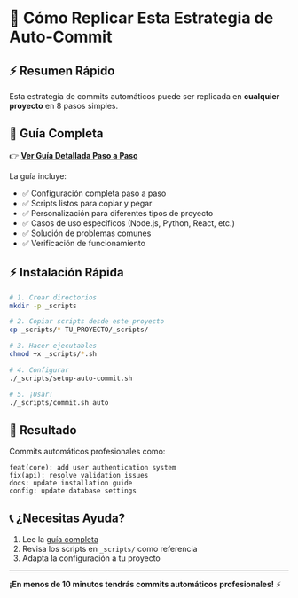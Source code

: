 # 🚀 Cómo Replicar Esta Estrategia de Auto-Commit

## ⚡ Resumen Rápido

Esta estrategia de commits automáticos puede ser replicada en **cualquier proyecto** en 8 pasos simples.

## 📖 Guía Completa

👉 **[Ver Guía Detallada Paso a Paso](_docs/auto-commit-replication-guide.md)**

La guía incluye:

- ✅ Configuración completa paso a paso
- ✅ Scripts listos para copiar y pegar
- ✅ Personalización para diferentes tipos de proyecto
- ✅ Casos de uso específicos (Node.js, Python, React, etc.)
- ✅ Solución de problemas comunes
- ✅ Verificación de funcionamiento

## ⚡ Instalación Rápida

```bash
# 1. Crear directorios
mkdir -p _scripts

# 2. Copiar scripts desde este proyecto
cp _scripts/* TU_PROYECTO/_scripts/

# 3. Hacer ejecutables
chmod +x _scripts/*.sh

# 4. Configurar
./_scripts/setup-auto-commit.sh

# 5. ¡Usar!
./_scripts/commit.sh auto
```

## 🎯 Resultado

Commits automáticos profesionales como:

```
feat(core): add user authentication system
fix(api): resolve validation issues
docs: update installation guide
config: update database settings
```

## 📞 ¿Necesitas Ayuda?

1. Lee la [guía completa](_docs/auto-commit-replication-guide.md)
2. Revisa los scripts en `_scripts/` como referencia
3. Adapta la configuración a tu proyecto

---

**¡En menos de 10 minutos tendrás commits automáticos profesionales!** ⚡
